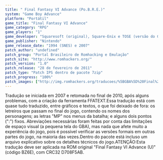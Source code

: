 ```yaml
---
title: " Final Fantasy VI Advance (Po.B.R.E.)"
system: "Game Boy Advance"
platform: "Portátil"
game_title: "Final Fantasy VI Advance"
game_category: "RPG"
game_players: "1"
game_developer: "Squaresoft (original), Square-Enix e TOSE (versão do GBA)"
game_publisher: "Nintendo"
game_release_date: "1994 (SNES) e 2007"
patch_author: "undefined"
patch_group: "Portal Brasileiro de Romhacking e Emulação"
patch_site: "http://www.romhackers.org/"
patch_version: "1.0"
patch_release: "28 de fevereiro de 2011"
patch_type: "Patch IPS dentro de pacote 7zip"
patch_progress: "100%"
patch_images: ["http://img.romhackers.org/traducoes/%5BGBA%5D%20Final%20Fantasy%20VI%20Advance%20-%20Po.B.R.E.%20-%201.png","http://img.romhackers.org/traducoes/%5BGBA%5D%20Final%20Fantasy%20VI%20Advance%20-%20Po.B.R.E.%20-%202.png","http://img.romhackers.org/traducoes/%5BGBA%5D%20Final%20Fantasy%20VI%20Advance%20-%20Po.B.R.E.%20-%203.png"]
---
```

Tradução se iniciada em 2007 e retomada no final de 2010, após alguns problemas, com a criação da ferramenta FFATEXT.Essa tradução está com quase tudo traduzido, entre gráficos e textos, o que foi deixado de fora: os letreiros que passam no final do jogo, contendo os nomes dos personagens; as letras "MP" nos menus da batalha; e alguns dois pontos (":") fixos. Abreviações necessárias foram feitas por conta das limitações de espaço visual (a pequena tela do GBA), mas nada que afete muito a experiência do jogo, pois é possível verificar as versões formais em outras partes do jogo, na maioria das vezes.Dentro do pacote está incluso um arquivo explicativo sobre os detalhes técnicos do jogo.ATENÇÃO:Esta tradução deve ser aplicada na ROM original "Final Fantasy VI Advance (U)" (código BZ6E), com CRC32 D708F5AB.